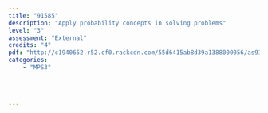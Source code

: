 ```yaml
---
title: "91585"
description: "Apply probability concepts in solving problems"
level: "3"
assessment: "External"
credits: "4"
pdf: "http://c1940652.r52.cf0.rackcdn.com/55d6415ab8d39a1388000056/as91585.pdf"
categories:
    - "MPS3"
    
    
    
    
---
```

